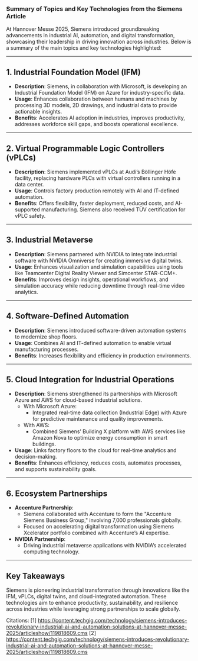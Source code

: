 ### Summary of Topics and Key Technologies from the Siemens Article

At Hannover Messe 2025, Siemens introduced groundbreaking advancements in industrial AI, automation, and digital transformation, showcasing their leadership in driving innovation across industries. Below is a summary of the main topics and key technologies highlighted:

---

## **1. Industrial Foundation Model (IFM)**
- **Description**: Siemens, in collaboration with Microsoft, is developing an Industrial Foundation Model (IFM) on Azure for industry-specific data.
- **Usage**: Enhances collaboration between humans and machines by processing 3D models, 2D drawings, and industrial data to provide actionable insights.
- **Benefits**: Accelerates AI adoption in industries, improves productivity, addresses workforce skill gaps, and boosts operational excellence.

---

## **2. Virtual Programmable Logic Controllers (vPLCs)**
- **Description**: Siemens implemented vPLCs at Audi’s Böllinger Höfe facility, replacing hardware PLCs with virtual controllers running in a data center.
- **Usage**: Controls factory production remotely with AI and IT-defined automation.
- **Benefits**: Offers flexibility, faster deployment, reduced costs, and AI-supported manufacturing. Siemens also received TÜV certification for vPLC safety.

---

## **3. Industrial Metaverse**
- **Description**: Siemens partnered with NVIDIA to integrate industrial software with NVIDIA Omniverse for creating immersive digital twins.
- **Usage**: Enhances visualization and simulation capabilities using tools like Teamcenter Digital Reality Viewer and Simcenter STAR-CCM+.
- **Benefits**: Improves design insights, operational workflows, and simulation accuracy while reducing downtime through real-time video analytics.

---

## **4. Software-Defined Automation**
- **Description**: Siemens introduced software-driven automation systems to modernize shop floors.
- **Usage**: Combines AI and IT-defined automation to enable virtual manufacturing processes.
- **Benefits**: Increases flexibility and efficiency in production environments.

---

## **5. Cloud Integration for Industrial Operations**
- **Description**: Siemens strengthened its partnerships with Microsoft Azure and AWS for cloud-based industrial solutions.
    - With Microsoft Azure:
        - Integrated real-time data collection (Industrial Edge) with Azure for predictive maintenance and quality improvements.
    - With AWS:
        - Combined Siemens’ Building X platform with AWS services like Amazon Nova to optimize energy consumption in smart buildings.
- **Usage**: Links factory floors to the cloud for real-time analytics and decision-making.
- **Benefits**: Enhances efficiency, reduces costs, automates processes, and supports sustainability goals.

---

## **6. Ecosystem Partnerships**
- **Accenture Partnership**:
    - Siemens collaborated with Accenture to form the "Accenture Siemens Business Group," involving 7,000 professionals globally.
    - Focused on accelerating digital transformation using Siemens Xcelerator portfolio combined with Accenture’s AI expertise.
- **NVIDIA Partnership**:
    - Driving industrial metaverse applications with NVIDIA’s accelerated computing technology.

---

## Key Takeaways
Siemens is pioneering industrial transformation through innovations like the IFM, vPLCs, digital twins, and cloud-integrated automation. These technologies aim to enhance productivity, sustainability, and resilience across industries while leveraging strong partnerships to scale globally.

Citations:
[1] https://content.techgig.com/technology/siemens-introduces-revolutionary-industrial-ai-and-automation-solutions-at-hannover-messe-2025/articleshow/119818609.cms
[2] https://content.techgig.com/technology/siemens-introduces-revolutionary-industrial-ai-and-automation-solutions-at-hannover-messe-2025/articleshow/119818609.cms
